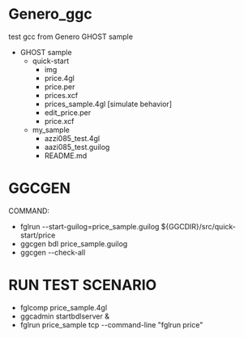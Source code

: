 # Genero_ggc
test gcc from Genero GHOST sample
- GHOST sample 
    - quick-start
      - img 
      - price.4gl
      - price.per 
      - prices.xcf
      - prices_sample.4gl [simulate behavior]
      - edit_price.per
      - price.xcf
    - my_sample
      - azzi085_test.4gl
      - aazi085_test.guilog
      - README.md
# GGCGEN
COMMAND: 
 - fglrun --start-guilog=price_sample.guilog ${GGCDIR}/src/quick-start/price 
 - ggcgen bdl price_sample.guilog<br>
 - ggcgen --check-all

# RUN TEST SCENARIO
 - fglcomp price_sample.4gl <br>
 - ggcadmin startbdlserver & <br>
 - fglrun price_sample tcp --command-line "fglrun price"

